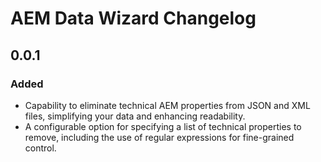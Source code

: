 <!-- Keep a Changelog guide -> https://keepachangelog.com -->

# AEM Data Wizard Changelog

## 0.0.1
### Added
- Capability to eliminate technical AEM properties from JSON and XML files, simplifying your data and enhancing readability.
- A configurable option for specifying a list of technical properties to remove, including the use of regular expressions for fine-grained control.
